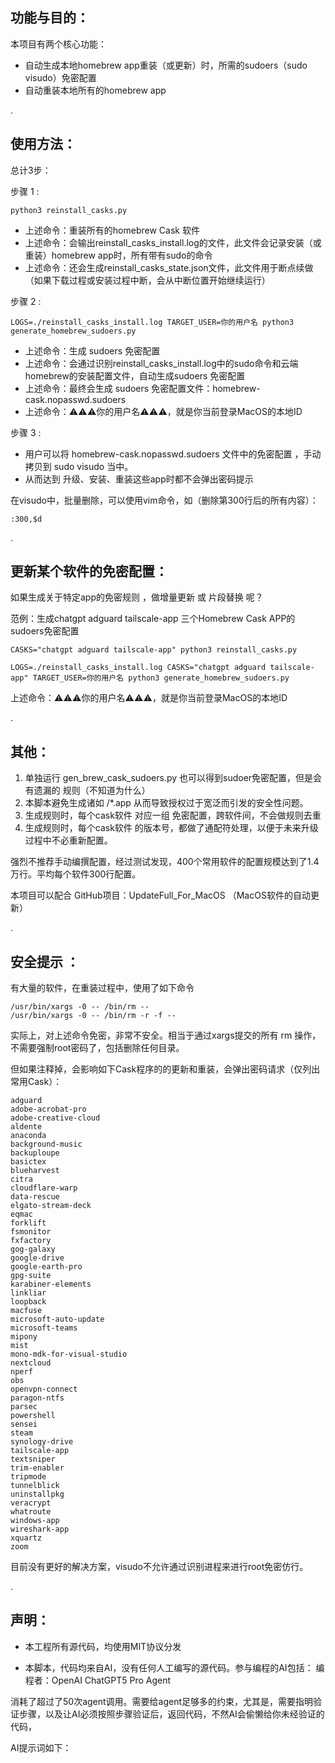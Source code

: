 
功能与目的：
-----------------------
本项目有两个核心功能：
 - 自动生成本地homebrew app重装（或更新）时，所需的sudoers（sudo visudo）免密配置
 - 自动重装本地所有的homebrew app


.


使用方法：
-----------------------

总计3步：

步骤 1 :
```
python3 reinstall_casks.py
```
- 上述命令：重装所有的homebrew Cask 软件
- 上述命令：会输出reinstall_casks_install.log的文件，此文件会记录安装（或重装）homebrew app时，所有带有sudo的命令
- 上述命令：还会生成reinstall_casks_state.json文件，此文件用于断点续做（如果下载过程或安装过程中断，会从中断位置开始继续运行）


步骤 2 :
```
LOGS=./reinstall_casks_install.log TARGET_USER=你的用户名 python3 generate_homebrew_sudoers.py
```
- 上述命令：生成 sudoers 免密配置
- 上述命令：会通过识别reinstall_casks_install.log中的sudo命令和云端homebrew的安装配置文件，自动生成sudoers 免密配置
- 上述命令：最终会生成 sudoers 免密配置文件：homebrew-cask.nopasswd.sudoers
- 上述命令：⚠️⚠️⚠️你的用户名⚠️⚠️⚠️，就是你当前登录MacOS的本地ID


步骤 3 :
- 用户可以将 homebrew-cask.nopasswd.sudoers 文件中的免密配置 ，手动拷贝到 sudo visudo 当中。
- 从而达到 升级、安装、重装这些app时都不会弹出密码提示


在visudo中，批量删除，可以使用vim命令，如（删除第300行后的所有内容）：
```
:300,$d
```

.


更新某个软件的免密配置：
-----------------------

如果生成关于特定app的免密规则 ，做增量更新 或 片段替换 呢？

范例：生成chatgpt adguard tailscale-app  三个Homebrew Cask APP的sudoers免密配置
```
CASKS="chatgpt adguard tailscale-app" python3 reinstall_casks.py

LOGS=./reinstall_casks_install.log CASKS="chatgpt adguard tailscale-app" TARGET_USER=你的用户名 python3 generate_homebrew_sudoers.py
```
上述命令：⚠️⚠️⚠️你的用户名⚠️⚠️⚠️，就是你当前登录MacOS的本地ID


.

其他：
-----------------------

1. 单独运行 gen_brew_cask_sudoers.py 也可以得到sudoer免密配置，但是会有遗漏的 规则（不知道为什么）
2. 本脚本避免生成诸如 /*.app 从而导致授权过于宽泛而引发的安全性问题。
3. 生成规则时，每个cask软件 对应一组 免密配置，跨软件间，不会做规则去重 
4. 生成规则时，每个cask软件 的版本号，都做了通配符处理，以便于未来升级过程中不必重新配置。

强烈不推荐手动编撰配置，经过测试发现，400个常用软件的配置规模达到了1.4万行。平均每个软件300行配置。

本项目可以配合 GitHub项目：UpdateFull_For_MacOS （MacOS软件的自动更新）


.

安全提示 ：
-----------------------

有大量的软件，在重装过程中，使用了如下命令
```
/usr/bin/xargs -0 -- /bin/rm --
/usr/bin/xargs -0 -- /bin/rm -r -f --
```
实际上，对上述命令免密，非常不安全。相当于通过xargs提交的所有 rm 操作，不需要强制root密码了，包括删除任何目录。

但如果注释掉，会影响如下Cask程序的的更新和重装，会弹出密码请求（仅列出常用Cask）：
```
adguard
adobe-acrobat-pro
adobe-creative-cloud
aldente
anaconda
background-music
backuploupe
basictex
blueharvest
citra
cloudflare-warp
data-rescue
elgato-stream-deck
eqmac
forklift
fsmonitor
fxfactory
gog-galaxy
google-drive
google-earth-pro
gpg-suite
karabiner-elements
linkliar
loopback
macfuse
microsoft-auto-update
microsoft-teams
mipony
mist
mono-mdk-for-visual-studio
nextcloud
nperf
obs
openvpn-connect
paragon-ntfs
parsec
powershell
sensei
steam
synology-drive
tailscale-app
textsniper
trim-enabler
tripmode
tunnelblick
uninstallpkg
veracrypt
whatroute
windows-app
wireshark-app
xquartz
zoom
```
目前没有更好的解决方案，visudo不允许通过识别进程来进行root免密仿行。



.

声明：
-----------------------
   
 - 本工程所有源代码，均使用MIT协议分发

 - 本脚本，代码均来自AI，没有任何人工编写的源代码。参与编程的AI包括：
   编程者：OpenAI ChatGPT5 Pro Agent 

消耗了超过了50次agent调用。需要给agent足够多的约束，尤其是，需要指明验证步骤，以及让AI必须按照步骤验证后，返回代码，不然AI会偷懒给你未经验证的代码， 

AI提示词如下：
